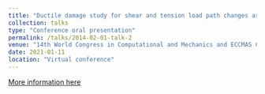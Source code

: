 ```yaml
---
title: "Ductile damage study for shear and tension load path changes assessed by experiments and FE simulations"
collection: talks
type: "Conference oral presentation"
permalink: /talks/2014-02-01-talk-2
venue: "14th World Congress in Computational and Mechanics and ECCMAS Congress (WCCM-ECCOMAS 2020)"
date: 2021-01-11
location: "Virtual conference"
---
```


[More information here](http://example2.com)
